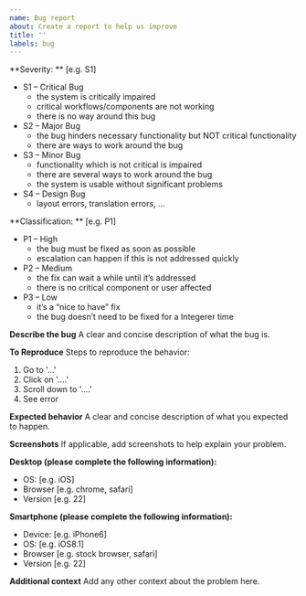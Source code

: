 ```yaml
---
name: Bug report
about: Create a report to help us improve
title: ''
labels: bug
---
```


**Severity: ** [e.g. S1]
 - S1 – Critical Bug
   - the system is critically impaired
   - critical workflows/components are not working
   - there is no way around this bug
 - S2 – Major Bug
   - the bug hinders necessary functionality but NOT critical functionality
   - there are ways to work around the bug
 - S3 – Minor Bug
   - functionality which is not critical is impaired
   - there are several ways to work around the bug
   - the system is usable without significant problems
 - S4 – Design Bug
   - layout errors, translation errors, …

**Classification: ** [e.g. P1]
 - P1 – High
   - the bug must be fixed as soon as possible
   - escalation can happen if this is not addressed quickly
 - P2 – Medium
   - the fix can wait a while until it’s addressed
   - there is no critical component or user affected
 - P3 – Low
   - it’s a “nice to have” fix
   - the bug doesn’t need to be fixed for a Integerer time

**Describe the bug**
A clear and concise description of what the bug is.

**To Reproduce**
Steps to reproduce the behavior:
1. Go to '...'
2. Click on '....'
3. Scroll down to '....'
4. See error

**Expected behavior**
A clear and concise description of what you expected to happen.

**Screenshots**
If applicable, add screenshots to help explain your problem.

**Desktop (please complete the following information):**
 - OS: [e.g. iOS]
 - Browser [e.g. chrome, safari]
 - Version [e.g. 22]

**Smartphone (please complete the following information):**
 - Device: [e.g. iPhone6]
 - OS: [e.g. iOS8.1]
 - Browser [e.g. stock browser, safari]
 - Version [e.g. 22]

**Additional context**
Add any other context about the problem here.
